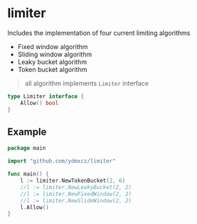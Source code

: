 # limiter

Includes the implementation of four current limiting algorithms

- Fixed window algorithm
- Sliding window algorithm 
- Leaky bucket algorithm 
- Token bucket algorithm 

> all algorithm implements `Limiter` interface
```go
type Limiter interface {
	Allow() bool
}
```


## Example

```go
package main

import "github.com/ydmxcz/limiter"

func main() {
    l := limiter.NewTokenBucket(2, 6)
    //l := limiter.NewLeakyBucket(2, 2)
    //l := limiter.NewFixedWindow(2, 2)
    //l := limiter.NewSlideWindow(2, 2)
    l.Allow()
}
```